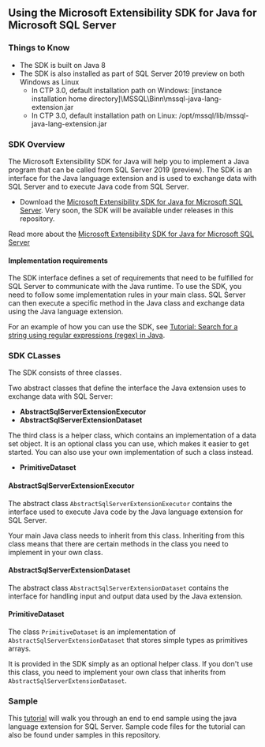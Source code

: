 ## Using the ​Microsoft Extensibility SDK for Java for Microsoft SQL Server​

### Things to Know

* The SDK is built on Java 8
* The SDK is also installed as part of SQL Server 2019 preview on both Windows as Linux
  * In CTP 3.0, default installation path on Windows: [instance installation home directory]\MSSQL\Binn\mssql-java-lang-extension.jar
  * In CTP 3.0, default installation path on Linux: /opt/mssql/lib/mssql-java-lang-extension.jar 

### SDK Overview

The Microsoft Extensibility SDK for Java will help you to implement a Java program that can be called from SQL Server 2019 (preview). The SDK is an interface for the Java language extension and is used to exchange data with SQL Server and to execute Java code from SQL Server.

+ Download the [Microsoft Extensibility SDK for Java for Microsoft SQL Server](http://aka.ms/mssql-java-lang-extension).
Very soon, the SDK will be available under releases in this repository.

Read more about the [​Microsoft Extensibility SDK for Java for Microsoft SQL Server​](https://docs.microsoft.com/en-us/sql/language-extensions/how-to/extensibility-sdk-java-sql-server?view=sqlallproducts-allversions)

#### Implementation requirements

The SDK interface defines a set of requirements that need to be fulfilled for SQL Server to communicate with the Java runtime. To use the SDK, you need to follow some implementation rules in your main class. SQL Server can then execute a specific method in the Java class and exchange data using the Java language extension.

For an example of how you can use the SDK, see [Tutorial: Search for a string using regular expressions (regex) in Java](../tutorials/search-for-string-using-regular-expressions-in-java.md).

### SDK CLasses

The SDK consists of three classes.

Two abstract classes that define the interface the Java extension uses to exchange data with SQL Server:

- **AbstractSqlServerExtensionExecutor**
- **AbstractSqlServerExtensionDataset**

The third class is a helper class, which contains an implementation of a data set object. It is an optional class you can use, which makes it easier to get started. You can also use your own implementation of such a class instead.

- **PrimitiveDataset**


#### AbstractSqlServerExtensionExecutor

The abstract class `AbstractSqlServerExtensionExecutor` contains the interface used to execute Java code by the Java language extension for SQL Server.

Your main Java class needs to inherit from this class. Inheriting from this class means that there are certain methods in the class you need to implement in your own class.

#### AbstractSqlServerExtensionDataset

The abstract class `AbstractSqlServerExtensionDataset` contains the interface for handling input and output data used by the Java extension.

#### PrimitiveDataset

The class `PrimitiveDataset` is an implementation of `AbstractSqlServerExtensionDataset` that stores simple types as primitives arrays.

It is provided in the SDK simply as an optional helper class. If you don't use this class, you need to implement your own class that inherits from `AbstractSqlServerExtensionDataset`. 
 
### Sample

This [tutorial](https://docs.microsoft.com/en-us/sql/language-extensions/tutorials/search-for-string-using-regular-expressions-in-java?view=sqlallproducts-allversions) will walk you through an end to end sample using the java language extension for SQL Server. Sample code files for the tutorial can also be found under samples in this repository.